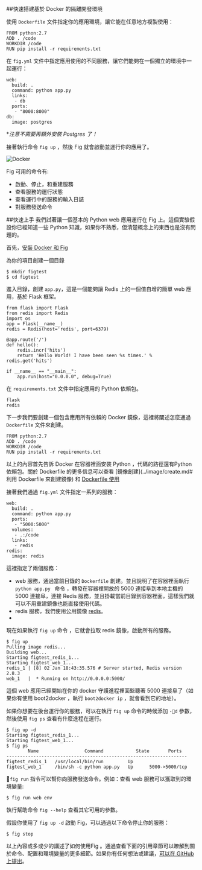 ##快速搭建基於 Docker 的隔離開發環境

使用 `Dockerfile` 文件指定你的應用環境，讓它能在任意地方複製使用：

```
FROM python:2.7
ADD . /code
WORKDIR /code
RUN pip install -r requirements.txt
```

在 `fig.yml` 文件中指定應用使用的不同服務，讓它們能夠在一個獨立的環境中一起運行：

```
web:
  build: .
  command: python app.py
  links:
   - db
  ports:
   - "8000:8000"
db:
  image: postgres
```
**注意不需要再額外安裝 Postgres 了！*

接著執行命令 `fig up` ，然後 Fig 就會啟動並運行你的應用了。

![Docker](../_images/fig-example-large.gif)

Fig 可用的命令有:

* 啟動、停止，和重建服務
* 查看服務的運行狀態
* 查看運行中的服務的輸入日誌
* 對服務發送命令

##快速上手
我們試著讓一個基本的 Python web 應用運行在 Fig 上。這個實驗假設你已經知道一些 Python 知識，如果你不熟悉，但清楚概念上的東西也是沒有問題的。

首先，[安裝 Docker 和 Fig](install.md)

為你的項目創建一個目錄

```
$ mkdir figtest
$ cd figtest
```
進入目錄，創建 `app.py`，這是一個能夠讓 Redis 上的一個值自增的簡單 web 應用，基於 Flask 框架。

```
from flask import Flask
from redis import Redis
import os
app = Flask(__name__)
redis = Redis(host='redis', port=6379)

@app.route('/')
def hello():
    redis.incr('hits')
    return 'Hello World! I have been seen %s times.' % redis.get('hits')

if __name__ == "__main__":
    app.run(host="0.0.0.0", debug=True)
```
在 `requirements.txt` 文件中指定應用的 Python 依賴包。

```
flask
redis
```
下一步我們要創建一個包含應用所有依賴的 Docker 鏡像，這裡將闡述怎麼通過 `Dockerfile` 文件來創建。

```
FROM python:2.7
ADD . /code
WORKDIR /code
RUN pip install -r requirements.txt
```
以上的內容首先告訴 Docker 在容器裡面安裝 Python ，代碼的路徑還有Python 依賴包。關於 Dockerfile 的更多信息可以查看 [鏡像創建](../image/create.md#利用 Dockerfile 來創建鏡像) 和 [Dockerfile 使用](../dockerfile/README.md)

接著我們通過 `fig.yml` 文件指定一系列的服務：

```
web:
  build: .
  command: python app.py
  ports:
   - "5000:5000"
  volumes:
   - .:/code
  links:
   - redis
redis:
  image: redis
  ```
這裡指定了兩個服務：

* web 服務，通過當前目錄的 `Dockerfile` 創建。並且說明了在容器裡面執行`python app.py ` 命令 ，轉發在容器裡開放的 5000 連接阜到本地主機的 5000 連接阜，連接 Redis 服務，並且掛載當前目錄到容器裡面，這樣我們就可以不用重建鏡像也能直接使用代碼。
* redis 服務，我們使用公用鏡像 [redis](https://registry.hub.docker.com/_/redis/)。
*
現在如果執行 `fig up` 命令 ，它就會拉取 redis 鏡像，啟動所有的服務。

```
$ fig up
Pulling image redis...
Building web...
Starting figtest_redis_1...
Starting figtest_web_1...
redis_1 | [8] 02 Jan 18:43:35.576 # Server started, Redis version 2.8.3
web_1   |  * Running on http://0.0.0.0:5000/
```
這個 web 應用已經開始在你的 docker 守護進程裡面監聽著 5000 連接阜了（如果你有使用 boot2docker ，執行 `boot2docker ip` ，就會看到它的地址）。

如果你想要在後台運行你的服務，可以在執行 `fig up` 命令的時候添加 `-d` 參數，然後使用 `fig ps` 查看有什麼進程在運行。

```
$ fig up -d
Starting figtest_redis_1...
Starting figtest_web_1...
$ fig ps
        Name                 Command            State       Ports
-------------------------------------------------------------------
figtest_redis_1   /usr/local/bin/run         Up
figtest_web_1     /bin/sh -c python app.py   Up      5000->5000/tcp
```

`fig run` 指令可以幫你向服務發送命令。例如：查看 web 服務可以獲取到的環境變量:

```
$ fig run web env
```
執行幫助命令 `fig --help` 查看其它可用的參數。

假設你使用了 `fig up -d` 啟動 Fig，可以通過以下命令停止你的服務：

```
$ fig stop
```
以上內容或多或少的講述了如何使用Fig 。通過查看下面的引用章節可以瞭解到關於命令、配置和環境變量的更多細節。如果你有任何想法或建議，[可以在 GitHub 上提出](https://github.com/docker/fig)。

